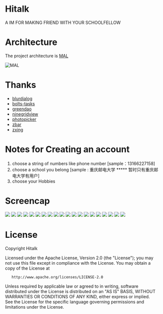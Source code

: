 # Hitalk
A IM FOR MAKING FRIEND WITH YOUR SCHOOLFELLOW

# Architecture
The project architecture is [MAL](http://www.jianshu.com/p/ae831e01dc54)

![MAL](screencap/MAL.png)

# Thanks
* [blurdialog](https://github.com/tvbarthel/BlurDialogFragment)
* [bolts-tasks](https://github.com/BoltsFramework/Bolts-Android)
* [greendao](https://github.com/greenrobot/greenDAO)
* [ninegridview](https://github.com/jeasonlzy/NineGridView)
* [photopicker](https://github.com/donglua/PhotoPicker)
* [zbar](https://github.com/ZBar/ZBar)
* [zxing](https://github.com/zxing/zxing)

# Notes for Creating an account
1. choose a string of numbers like phone number [sample：13166227158]
2. choose a school you belong [sample : 重庆邮电大学 ***** 暂时只有重庆邮电大学有用户]
3. choose your Hobbies


# Screencap
![](screencap/1.png)
![](screencap/2.png)
![](screencap/3.png)
![](screencap/4.png)
![](screencap/5.png)
![](screencap/6.png)
![](screencap/7.png)
![](screencap/8.png)
![](screencap/9.png)
![](screencap/10.png)
![](screencap/11.png)
![](screencap/12.png)
![](screencap/13.png)
![](screencap/14.png)
![](screencap/15.png)
![](screencap/16.png)
![](screencap/17.png)
![](screencap/18.png)
![](screencap/19.png)
![](screencap/20.png)

# License

   Copyright Hitalk

   Licensed under the Apache License, Version 2.0 (the "License");
   you may not use this file except in compliance with the License.
   You may obtain a copy of the License at

       http://www.apache.org/licenses/LICENSE-2.0

   Unless required by applicable law or agreed to in writing, software
   distributed under the License is distributed on an "AS IS" BASIS,
   WITHOUT WARRANTIES OR CONDITIONS OF ANY KIND, either express or implied.
   See the License for the specific language governing permissions and
   limitations under the License.